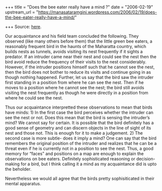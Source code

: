 +++
title = "Does the bee eater really have a mind ?"
date = "2006-02-19"
upstream_url = "https://manasataramgini.wordpress.com/2006/02/19/does-the-bee-eater-really-have-a-mind/"

+++
Source: [here](https://manasataramgini.wordpress.com/2006/02/19/does-the-bee-eater-really-have-a-mind/).

Our acquaintance and his field team concluded the following. They
observed (like many others before them) that the little green bee
eaters, a reasonably frequent bird in the haunts of the Maharatta
country, which builds nests as tunnels, avoids visiting its nest
frequently if it sights a predator. If an intruder came near their nest
and could see the nest then the bird avoid reduce the frequency of their
visits to the nest considerably. However, if the intruder positions
himself such that he cannot see the nest, then the bird does not bother
to reduce its visits and continue going in as though nothing happened.
Further, let us say that the bird saw the intruder first standing in a
position from where he can see the nest. Then if he moves to a position
where he cannot see the nest; the bird still avoids visiting the nest
frequently as though he were directly in a position from where he could
see the nest.

Thus our acquaintance interpretted these observations to mean that birds
have minds: 1) In the first case the bird perceives whether the intruder
can see the nest or not. Does this mean that the bird is sensing the
intruder’s mind? We cannot say for certain. It is possible that the bird
definitely has a good sense of geometry and can discern objects in the
line of sight of its nest and those not. This is enough for it to make a
judgement. 2) The second case is more subtle- does it imply a mind? One
can say that the bird remembers the original position of the intruder
and realizes that he can be a threat even if he is currently not in a
position to see the nest. Thus, a good memory for “faces” and positions
on a map are enough to explain the observations on bee eaters.
Definitely sophisticated reasoning or decision-making for a bird, but I
think calling it a mind as my acquaintance did is upto the beholder.

Nevertheless we would all agree that the birds pretty sophisiticated in
their mental apparatus.


